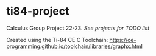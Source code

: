 # ti84-project
Calculus Group Project 22-23. *See projects for TODO list*

Created using the Ti-84 CE C Toolchain: https://ce-programming.github.io/toolchain/libraries/graphx.html
